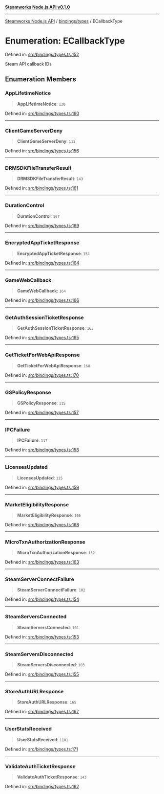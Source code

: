 [**Steamworks Node.js API v0.1.0**](../../../README.md)

***

[Steamworks Node.js API](../../../modules.md) / [bindings/types](../README.md) / ECallbackType

# Enumeration: ECallbackType

Defined in: [src/bindings/types.ts:152](https://github.com/MikalDev/steam-koffi/blob/57920fe5c92a340b13303d2cc44034af83ea4270/src/bindings/types.ts#L152)

Steam API callback IDs

## Enumeration Members

### AppLifetimeNotice

> **AppLifetimeNotice**: `130`

Defined in: [src/bindings/types.ts:160](https://github.com/MikalDev/steam-koffi/blob/57920fe5c92a340b13303d2cc44034af83ea4270/src/bindings/types.ts#L160)

***

### ClientGameServerDeny

> **ClientGameServerDeny**: `113`

Defined in: [src/bindings/types.ts:156](https://github.com/MikalDev/steam-koffi/blob/57920fe5c92a340b13303d2cc44034af83ea4270/src/bindings/types.ts#L156)

***

### DRMSDKFileTransferResult

> **DRMSDKFileTransferResult**: `143`

Defined in: [src/bindings/types.ts:161](https://github.com/MikalDev/steam-koffi/blob/57920fe5c92a340b13303d2cc44034af83ea4270/src/bindings/types.ts#L161)

***

### DurationControl

> **DurationControl**: `167`

Defined in: [src/bindings/types.ts:169](https://github.com/MikalDev/steam-koffi/blob/57920fe5c92a340b13303d2cc44034af83ea4270/src/bindings/types.ts#L169)

***

### EncryptedAppTicketResponse

> **EncryptedAppTicketResponse**: `154`

Defined in: [src/bindings/types.ts:164](https://github.com/MikalDev/steam-koffi/blob/57920fe5c92a340b13303d2cc44034af83ea4270/src/bindings/types.ts#L164)

***

### GameWebCallback

> **GameWebCallback**: `164`

Defined in: [src/bindings/types.ts:166](https://github.com/MikalDev/steam-koffi/blob/57920fe5c92a340b13303d2cc44034af83ea4270/src/bindings/types.ts#L166)

***

### GetAuthSessionTicketResponse

> **GetAuthSessionTicketResponse**: `163`

Defined in: [src/bindings/types.ts:165](https://github.com/MikalDev/steam-koffi/blob/57920fe5c92a340b13303d2cc44034af83ea4270/src/bindings/types.ts#L165)

***

### GetTicketForWebApiResponse

> **GetTicketForWebApiResponse**: `168`

Defined in: [src/bindings/types.ts:170](https://github.com/MikalDev/steam-koffi/blob/57920fe5c92a340b13303d2cc44034af83ea4270/src/bindings/types.ts#L170)

***

### GSPolicyResponse

> **GSPolicyResponse**: `115`

Defined in: [src/bindings/types.ts:157](https://github.com/MikalDev/steam-koffi/blob/57920fe5c92a340b13303d2cc44034af83ea4270/src/bindings/types.ts#L157)

***

### IPCFailure

> **IPCFailure**: `117`

Defined in: [src/bindings/types.ts:158](https://github.com/MikalDev/steam-koffi/blob/57920fe5c92a340b13303d2cc44034af83ea4270/src/bindings/types.ts#L158)

***

### LicensesUpdated

> **LicensesUpdated**: `125`

Defined in: [src/bindings/types.ts:159](https://github.com/MikalDev/steam-koffi/blob/57920fe5c92a340b13303d2cc44034af83ea4270/src/bindings/types.ts#L159)

***

### MarketEligibilityResponse

> **MarketEligibilityResponse**: `166`

Defined in: [src/bindings/types.ts:168](https://github.com/MikalDev/steam-koffi/blob/57920fe5c92a340b13303d2cc44034af83ea4270/src/bindings/types.ts#L168)

***

### MicroTxnAuthorizationResponse

> **MicroTxnAuthorizationResponse**: `152`

Defined in: [src/bindings/types.ts:163](https://github.com/MikalDev/steam-koffi/blob/57920fe5c92a340b13303d2cc44034af83ea4270/src/bindings/types.ts#L163)

***

### SteamServerConnectFailure

> **SteamServerConnectFailure**: `102`

Defined in: [src/bindings/types.ts:154](https://github.com/MikalDev/steam-koffi/blob/57920fe5c92a340b13303d2cc44034af83ea4270/src/bindings/types.ts#L154)

***

### SteamServersConnected

> **SteamServersConnected**: `101`

Defined in: [src/bindings/types.ts:153](https://github.com/MikalDev/steam-koffi/blob/57920fe5c92a340b13303d2cc44034af83ea4270/src/bindings/types.ts#L153)

***

### SteamServersDisconnected

> **SteamServersDisconnected**: `103`

Defined in: [src/bindings/types.ts:155](https://github.com/MikalDev/steam-koffi/blob/57920fe5c92a340b13303d2cc44034af83ea4270/src/bindings/types.ts#L155)

***

### StoreAuthURLResponse

> **StoreAuthURLResponse**: `165`

Defined in: [src/bindings/types.ts:167](https://github.com/MikalDev/steam-koffi/blob/57920fe5c92a340b13303d2cc44034af83ea4270/src/bindings/types.ts#L167)

***

### UserStatsReceived

> **UserStatsReceived**: `1101`

Defined in: [src/bindings/types.ts:171](https://github.com/MikalDev/steam-koffi/blob/57920fe5c92a340b13303d2cc44034af83ea4270/src/bindings/types.ts#L171)

***

### ValidateAuthTicketResponse

> **ValidateAuthTicketResponse**: `143`

Defined in: [src/bindings/types.ts:162](https://github.com/MikalDev/steam-koffi/blob/57920fe5c92a340b13303d2cc44034af83ea4270/src/bindings/types.ts#L162)
